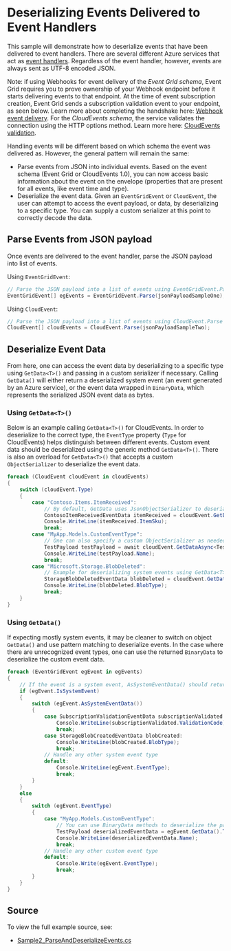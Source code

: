 # Deserializing Events Delivered to Event Handlers

This sample will demonstrate how to deserialize events that have been delivered to event handlers. There are several different Azure services that act as [event handlers](https://docs.microsoft.com/azure/event-grid/event-handlers). Regardless of the event handler, however, events are always sent as UTF-8 encoded JSON.

Note: if using Webhooks for event delivery of the *Event Grid schema*, Event Grid requires you to prove ownership of your Webhook endpoint before it starts delivering events to that endpoint. At the time of event subscription creation, Event Grid sends a subscription validation event to your endpoint, as seen below. Learn more about completing the handshake here: [Webhook event delivery](https://docs.microsoft.com/azure/event-grid/webhook-event-delivery). For the *CloudEvents schema*, the service validates the connection using the HTTP options method. Learn more here: [CloudEvents validation](https://github.com/cloudevents/spec/blob/v1.0/http-webhook.md#4-abuse-protection).

Handling events will be different based on which schema the event was delivered as. However, the general pattern will remain the same:
- Parse events from JSON into individual events. Based on the event schema (Event Grid or CloudEvents 1.0), you can now access basic information about the event on the envelope (properties that are present for all events, like event time and type).
- Deserialize the event data. Given an `EventGridEvent` or `CloudEvent`, the user can attempt to access the event payload, or data, by deserializing to a specific type. You can supply a custom serializer at this point to correctly decode the data.

## Parse Events from JSON payload
Once events are delivered to the event handler, parse the JSON payload into list of events.

Using `EventGridEvent`:
```C# Snippet:EGEventParseJson
// Parse the JSON payload into a list of events using EventGridEvent.Parse
EventGridEvent[] egEvents = EventGridEvent.Parse(jsonPayloadSampleOne);
```

Using `CloudEvent`:
```C# Snippet:CloudEventParseJson
// Parse the JSON payload into a list of events using CloudEvent.Parse
CloudEvent[] cloudEvents = CloudEvent.Parse(jsonPayloadSampleTwo);
```

## Deserialize Event Data
From here, one can access the event data by deserializing to a specific type using `GetData<T>()` and passing in a custom serializer if necessary. Calling `GetData()` will either return a deserialized system event (an event generated by an Azure service), or the event data wrapped in `BinaryData`, which represents the serialized JSON event data as bytes.
### Using `GetData<T>()`
Below is an example calling `GetData<T>()` for CloudEvents. In order to deserialize to the correct type, the `EventType` property (`Type` for CloudEvents) helps distinguish between different events. Custom event data should be deserialized using the generic method `GetData<T>()`. There is also an overload for `GetData<T>()` that accepts a custom `ObjectSerializer` to deserialize the event data.

```C# Snippet:DeserializePayloadUsingGenericGetData
foreach (CloudEvent cloudEvent in cloudEvents)
{
    switch (cloudEvent.Type)
    {
        case "Contoso.Items.ItemReceived":
            // By default, GetData uses JsonObjectSerializer to deserialize the payload
            ContosoItemReceivedEventData itemReceived = cloudEvent.GetData<ContosoItemReceivedEventData>();
            Console.WriteLine(itemReceived.ItemSku);
            break;
        case "MyApp.Models.CustomEventType":
            // One can also specify a custom ObjectSerializer as needed to deserialize the payload correctly
            TestPayload testPayload = await cloudEvent.GetDataAsync<TestPayload>(myCustomSerializer);
            Console.WriteLine(testPayload.Name);
            break;
        case "Microsoft.Storage.BlobDeleted":
            // Example for deserializing system events using GetData<T>
            StorageBlobDeletedEventData blobDeleted = cloudEvent.GetData<StorageBlobDeletedEventData>();
            Console.WriteLine(blobDeleted.BlobType);
            break;
    }
}
```

### Using `GetData()`
If expecting mostly system events, it may be cleaner to switch on object `GetData()` and use pattern matching to deserialize events. In the case where there are unrecognized event types, one can use the returned `BinaryData` to deserialize the custom event data.

```C# Snippet:DeserializePayloadUsingNonGenericGetData
foreach (EventGridEvent egEvent in egEvents)
{
    // If the event is a system event, AsSystemEventData() should return the correct system event type
    if (egEvent.IsSystemEvent)
    {
        switch (egEvent.AsSystemEventData())
        {
            case SubscriptionValidationEventData subscriptionValidated:
                Console.WriteLine(subscriptionValidated.ValidationCode);
                break;
            case StorageBlobCreatedEventData blobCreated:
                Console.WriteLine(blobCreated.BlobType);
                break;
            // Handle any other system event type
            default:
                Console.WriteLine(egEvent.EventType);
                break;
        }
    }
    else
    {
        switch (egEvent.EventType)
        {
            case "MyApp.Models.CustomEventType":
                // You can use BinaryData methods to deserialize the payload
                TestPayload deserializedEventData = egEvent.GetData().ToObjectFromJson<TestPayload>();
                Console.WriteLine(deserializedEventData.Name);
                break;
            // Handle any other custom event type
            default:
                Console.Write(egEvent.EventType);
                break;
        }
    }
}
```

## Source
To view the full example source, see:
- [Sample2_ParseAndDeserializeEvents.cs](https://github.com/Azure/azure-sdk-for-net/blob/master/sdk/eventgrid/Azure.Messaging.EventGrid/tests/Samples/Sample2_ParseAndDeserializeEvents.cs)
